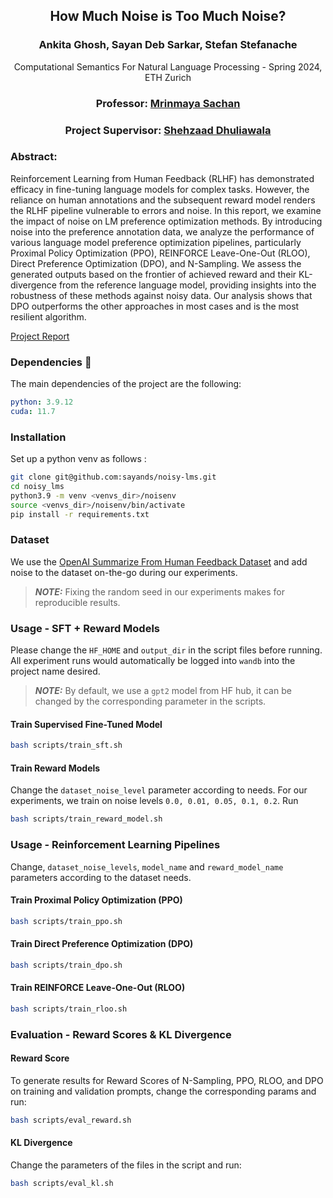 <div align='center'>
  <h2 align="center">How Much Noise is Too Much Noise? </h2>
  <h3 align="center">Ankita Ghosh, Sayan Deb Sarkar, Stefan Stefanache </h3>
  Computational Semantics For Natural Language Processing - Spring 2024, ETH Zurich 
  
  <h3 align="center"> Professor: <a href="https://www.mrinmaya.io/">Mrinmaya Sachan</a> </h3>
  <h3 align="center"> Project Supervisor: <a href="https://shehzaadzd.github.io/">Shehzaad Dhuliawala</a> </h3>

</div>

### Abstract:

Reinforcement Learning from Human Feedback (RLHF) has demonstrated efficacy in fine-tuning language models for complex tasks. However, the reliance on human annotations and the subsequent reward model renders the RLHF pipeline vulnerable to errors and noise. In this report, we examine the impact of noise on LM preference optimization methods. By introducing noise into the preference annotation data, we analyze the performance of various language model preference optimization pipelines, particularly Proximal Policy Optimization (PPO), REINFORCE Leave-One-Out (RLOO), Direct Preference Optimization (DPO), and N-Sampling. We assess the generated outputs based on the frontier of achieved reward and their KL-divergence from the reference language model, providing insights into the robustness of these methods against noisy data. Our analysis shows that DPO outperforms the other approaches in most cases and is the most resilient algorithm.

[Project Report](https://github.com/sayands/noisy-lms/tree/main/assets/project_report.pdf)

### Dependencies :memo:
The main dependencies of the project are the following:
```yaml
python: 3.9.12
cuda: 11.7
```

### Installation
Set up a python venv as follows :
```bash
git clone git@github.com:sayands/noisy-lms.git
cd noisy_lms
python3.9 -m venv <venvs_dir>/noisenv
source <venvs_dir>/noisenv/bin/activate
pip install -r requirements.txt
```

### Dataset
We use the [OpenAI Summarize From Human Feedback Dataset](https://huggingface.co/datasets/openai/summarize_from_feedback) and add noise to the dataset on-the-go during our experiments.
> **_NOTE:_** Fixing the random seed in our experiments makes for reproducible results.

### Usage - SFT + Reward Models
Please change the `HF_HOME` and `output_dir` in the script files before running. All experiment runs would automatically be logged into `wandb` into the project name desired.
> **_NOTE:_**  By default, we use a `gpt2` model from HF hub, it can be changed by the corresponding parameter in the scripts.

#### Train Supervised Fine-Tuned Model 

```bash 
bash scripts/train_sft.sh
```

#### Train Reward Models
Change the `dataset_noise_level` parameter according to needs. For our experiments, we train on noise levels `0.0, 0.01, 0.05, 0.1, 0.2`. Run

```bash
bash scripts/train_reward_model.sh
```

### Usage - Reinforcement Learning Pipelines
Change, `dataset_noise_levels`, `model_name` and `reward_model_name` parameters according to the dataset needs.

#### Train Proximal Policy Optimization (PPO)

```bash
bash scripts/train_ppo.sh
```

#### Train Direct Preference Optimization (DPO)

```bash
bash scripts/train_dpo.sh
```

#### Train REINFORCE Leave-One-Out (RLOO)

```bash
bash scripts/train_rloo.sh
```

### Evaluation - Reward Scores & KL Divergence

#### Reward Score
To generate results for Reward Scores of N-Sampling, PPO, RLOO, and DPO on training and validation prompts, change the corresponding params and run:

```bash
bash scripts/eval_reward.sh
```

#### KL Divergence
Change the parameters of the files in the script and run:
```bash
bash scripts/eval_kl.sh
```
